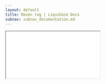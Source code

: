 ```yaml
---
layout: default
title: Maven tag | Liquibase Docs
subnav: subnav_documentation.md
---
```


<iframe class="maven" src="generated/tag-mojo.html"></iframe>
